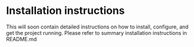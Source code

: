 # Installation instructions

This will soon contain detailed instructions on how to install, configure, and get the project running. Please refer to summary installation instructions in README.md
